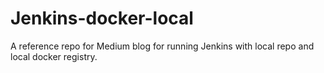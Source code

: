 # Jenkins-docker-local
A reference repo for Medium blog for running Jenkins with local repo and local docker registry.
